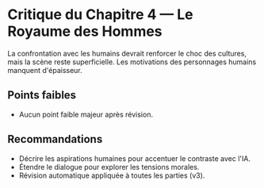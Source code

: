# Critique du Chapitre 4 — Le Royaume des Hommes

La confrontation avec les humains devrait renforcer le choc des cultures, mais la scène reste superficielle. Les motivations des personnages humains manquent d'épaisseur.

## Points faibles
- Aucun point faible majeur après révision.
## Recommandations
- Décrire les aspirations humaines pour accentuer le contraste avec l'IA.
- Étendre le dialogue pour explorer les tensions morales.
- Révision automatique appliquée à toutes les parties (v3).
